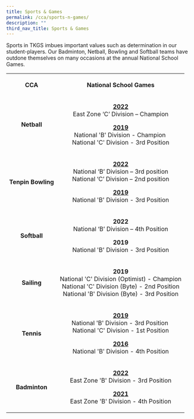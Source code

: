 ```yaml
---
title: Sports & Games
permalink: /cca/sports-n-games/
description: ""
third_nav_title: Sports & Games
---
```

<p>Sports in TKGS imbues important values such as determination in our student-players. Our Badminton, Netball, Bowling and Softball teams have outdone themselves on many occasions at the annual National School Games.</p>
<table>
<tbody>
<tr>
<th style="text-align: center;">
<p>CCA</p>
</th>
<th style="text-align: center;">
<p>National School Games</p>
</th>
</tr>
<tr>
<td style="text-align: center;">
<p><strong>Netball</strong></p>
</td>
<td style="text-align: center;">
<p><u><strong>2022<br /></strong></u>East Zone &lsquo;C&rsquo; Division &ndash; Champion</p>
<p><u><strong>2019<br /></strong></u>National 'B' Division - Champion&nbsp;<br />National 'C' Division - 3rd Position</p>
</td>
</tr>
<tr>
<td style="text-align: center;">
<p><strong>Tenpin Bowling</strong></p>
</td>
<td style="text-align: center;">
<p><strong><u>2022<br /></u></strong>National &lsquo;B&rsquo; Division &ndash; 3rd position<br />National &lsquo;C&rsquo; Division &ndash; 2nd position</p>
<p><strong><u>2019<br /></u></strong>National 'B' Division - 3rd Position</p>
</td>
</tr>
<tr>
<td style="text-align: center;">
<p><strong>Softball</strong></p>
</td>
<td style="text-align: center;">
<p><strong>2022<br /></strong>National &lsquo;B&rsquo; Division &ndash; 4th Position</p>
<p><strong>2019<br /></strong>National 'B' Division - 3rd Position</p>
</td>
</tr>
<tr>
<td style="text-align: center;">
<p><strong>Sailing</strong></p>
</td>
<td style="text-align: center;">
<p><strong>2019<br /></strong>National 'C' Division (Optimist) - Champion<br />National 'C' Division (Byte) - 2nd Position<br />National 'B' Division (Byte) - 3rd Position</p>
</td>
</tr>
<tr>
<td style="text-align: center;">
<p><strong>Tennis</strong></p>
</td>
<td style="text-align: center;">
<p><strong><u>2019<br /></u></strong>National 'B' Division - 3rd Position&nbsp;<br />National 'C' Division - 1st Position</p>
<p><strong><u>2016<br /></u></strong>National 'B' Division - 4th Position</p>
</td>
</tr>
<tr>
<td style="text-align: center;">
<p><strong>Badminton</strong></p>
</td>
<td style="text-align: center;">
<p><strong><u>2022<br /></u></strong>East Zone 'B' Division - 3rd Position</p>
<p><u></u><strong><u>2021<br /></u></strong>East Zone 'B' Division - 4th Position</p>
</td>
</tr>
</tbody>
</table>

